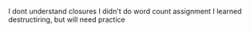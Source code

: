 I dont understand closures
I didn't do word count assignment
I learned destructiring, but will need practice
